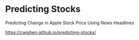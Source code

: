 # Predicting Stocks
Predicting Change in Apple Stock Price Using News Headlines

https://cwjshen.github.io/predicting-stocks/
